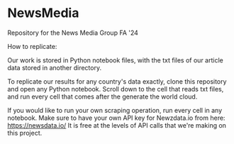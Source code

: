 # NewsMedia
Repository for the News Media Group FA '24


How to replicate:

Our work is stored in Python notebook files, with the txt files of our article data stored in another directory. 

To replicate our results for any country's data exactly, clone this repository and open any Python notebook. 
Scroll down to the cell that reads txt files, and run every cell that comes after the generate the world cloud. 

If you would like to run your own scraping operation, run every cell in any notebook. Make sure to have your own API key for Newzdata.io from here: https://newsdata.io/
It is free at the levels of API calls that we're making on this project.
